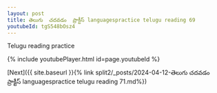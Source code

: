 ```yaml
---
layout: post
title: తెలుగు  చదవడం  ప్రాక్టీస్ languagespractice telugu reading 69
youtubeId: tgS548bOsz4
---
```

 
 
Telugu reading practice
 
 
 
 
 


{% include youtubePlayer.html id=page.youtubeId %}
 
[Next]({{ site.baseurl }}{% link  split2/_posts/2024-04-12-తెలుగు  చదవడం  ప్రాక్టీస్ languagespractice telugu reading 71.md%})
 
